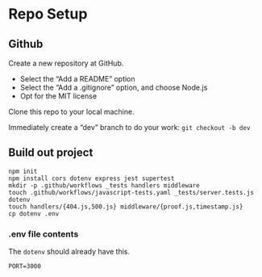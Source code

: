 # Repo Setup

## Github

Create a new repository at GitHub.
  - Select the “Add a README” option
  - Select the “Add a .gitignore” option, and choose Node.js
  - Opt for the MIT license

Clone this repo to your local machine.

Immediately create a “dev” branch to do your work: `git checkout -b dev`

## Build out project

```
npm init
npm install cors dotenv express jest supertest
mkdir -p .github/workflows _tests handlers middleware
touch .github/workflows/javascript-tests.yaml _tests/server.tests.js dotenv
touch handlers/{404.js,500.js} middleware/{proof.js,timestamp.js}
cp dotenv .env
```
### .env file contents

The `dotenv` should already have this.

```.env
PORT=3000
```
